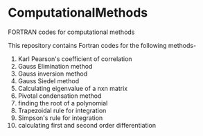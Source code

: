 # ComputationalMethods
FORTRAN codes for computational methods

This repository contains Fortran codes for the following methods-
1) Karl Pearson's coefficient of correlation
2) Gauss Elimination method
3) Gauss inversion method
4) Gauss Siedel method
5) Calculating eigenvalue of a nxn matrix
6) Pivotal condensation method
7) finding the root of a polynomial
8) Trapezoidal rule for integration
9) Simpson's rule for integration
10) calculating first and second order differentiation
